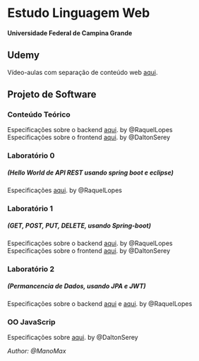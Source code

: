 # Estudo Linguagem Web
#### Universidade Federal de Campina Grande

## Udemy

Vídeo-aulas com separação de conteúdo web [aqui](https://www.udemy.com/share/1013eSBEscdFxQQHQ=/).

## Projeto de Software

### Conteúdo Teórico
Especificações sobre o backend [aqui](https://raquelvl.github.io/psoft/). by @RaquelLopes
<br>Especificações sobre o frontend [aqui](https://daltonserey.github.io/psoft/). by @DaltonSerey

### Laboratório 0
##### (Hello World de API REST usando spring boot e eclipse)
Especificações [aqui](https://raquelvl.github.io/psoft/material/back_hello.html).  by @RaquelLopes

### Laboratório 1
##### (GET, POST, PUT, DELETE, usando Spring-boot)
Especificações sobre o backend [aqui](https://docs.google.com/document/d/e/2PACX-1vQYsle9B363IU3oDw6hJxn9diVd9-yLOUfCLFQCQehRkf4195xmaY5wjWHOQXGHTRkiv_j0Kfc-qFQq/pub). by @RaquelLopes
<br>Especificações sobre o frontend [aqui](https://daltonserey.github.io/psoft/0-exercicios/1-frontend_api_raquel/#1). by @DaltonSerey

### Laboratório 2
##### (Permancencia de Dados, usando JPA e JWT)
Especificações sobre o backend [aqui](https://raquelvl.github.io/psoft/aulas/lab2_backend.html)
e [aqui](https://raquelvl.github.io/psoft/material/back_JWT_exemplo.html). by @RaquelLopes

### OO JavaScrip
Especificações sobre [aqui](https://daltonserey.github.io/psoft/2.3-javascript/oo-javascript/#1). by @DaltonSerey

<p><i>Author: @ManoMax</i></p>
